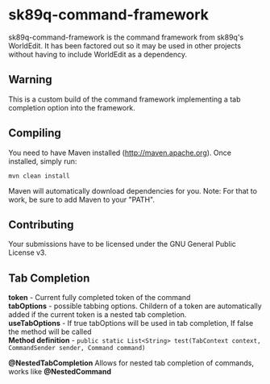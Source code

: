 sk89q-command-framework
=======================

sk89q-command-framework is the command framework from sk89q's WorldEdit. It has been factored out so it may be used in other projects without having to include WorldEdit as a dependency.

Warning
--------

This is a custom build of the command framework implementing a tab completion option into the framework.

Compiling
---------

You need to have Maven installed (http://maven.apache.org). Once installed, simply run:

    mvn clean install

Maven will automatically download dependencies for you. Note: For that to work, be sure to add Maven to your "PATH".

Contributing
------------

Your submissions have to be licensed under the GNU General Public License v3.


Tab Completion
---------------

**token** - Current fully completed token of the command  
**tabOptions** - possible tabbing options. Childern of a token are automatically added if the current token is a nested tab completion.  
**useTabOptions** - If true tabOptions will be used in tab completion, If false the method will be called  
**Method definition** - ```public static List<String> test(TabContext context, CommandSender sender, Command command)``` 
  
**@NestedTabCompletion** Allows for nested tab completion of commands, works like **@NestedCommand**  
